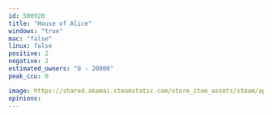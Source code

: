 ```yaml
---
id: 500920
title: "House of Alice"
windows: "true"
mac: "false"
linux: false
positive: 2
negative: 2
estimated_owners: "0 - 20000"
peak_ccu: 0

image: https://shared.akamai.steamstatic.com/store_item_assets/steam/apps/500920/header.jpg?t=1486787729
opinions:
---
```

